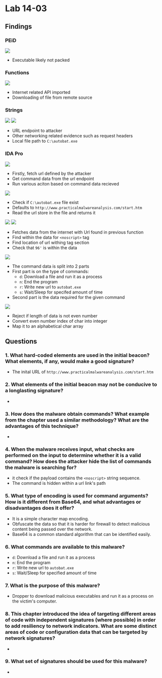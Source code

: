 # Lab 14-03

## Findings

### PEiD
![](../Images/Lab-14-03-01.png)

- Executable likely not packed

### Functions
![](../Images/Lab-14-03-02.png)

 - Internet related API imported
 - Downloading of file from remote source

### Strings
![](../Images/Lab-14-03-03.png)
![](../Images/Lab-14-03-04.png)

 - URL endpoint to attacker
 - Other networking related evidence such as request headers
 - Local file path to `C:\autobat.exe`

### IDA Pro
![](../Images/Lab-14-03-05.png)

 - Firstly, fetch url defined by the attacker
 - Get command data from the url endpoint
 - Run various aciton based on command data recieved

![](../Images/Lab-14-03-06.png)

 - Check if `C:\autobat.exe` file exist
 - Defaults to `http://www.practicalmalwareanalysis.com/start.htm`
 - Read the url store in the file and returns it

![](../Images/Lab-14-03-07.png)
![](../Images/Lab-14-03-08.png)  

 - Fetches data from the internet with Url found in previous function
 - Find within the data for `<noscript>` tag
 - Find location of url withing tag section
 - Check that `96'` is within the data

![](../Images/Lab-14-03-09.png)

 - The command data is split into 2 parts
 - First part is on the type of commands:
   - `d`: Download a file and run it as a process
   - `n`: End the program
   - `r`: Write new url to `autobat.exe`
   - `s`: Wait/Sleep for specifed amount of time
 - Second part is the data required for the given command

![](../Images/Lab-14-03-10.png)

 - Reject if length of data is not even number
 - Convert even number index of char into integer
 - Map it to an alphabetical char array

## Questions
### 1. What hard-coded elements are used in the initial beacon? What elements, if any, would make a good signature?
 - The inital URL of `http://www.practicalmalwareanalysis.com/start.htm`

### 2. What elements of the initial beacon may not be conducive to a longlasting signature?
 - 

### 3. How does the malware obtain commands? What example from the chapter used a similar methodology? What are the advantages of this technique?
 - 

### 4. When the malware receives input, what checks are performed on the input to determine whether it is a valid command? How does the attacker hide the list of commands the malware is searching for?
 - it check if the payload contains the `<noscript>` string sequence.
 - The command is hidden within a url link's path

### 5. What type of encoding is used for command arguments? How is it different from Base64, and what advantages or disadvantages does it offer?
 - It is a simple character map encoding.
 - Obfuscate the data so that it is harder for firewall to detect malicious content being passed over the network.
 - Base64 is a common standard algorithm that can be identified easily. 

### 6. What commands are available to this malware?
 - `d`: Download a file and run it as a process
 - `n`: End the program
 - `r`: Write new url to `autobat.exe`
 - `s`: Wait/Sleep for specified amount of time

### 7. What is the purpose of this malware?
 - Dropper to download malicious executables and run it as a process on the victim's computer.

### 8. This chapter introduced the idea of targeting different areas of code with independent signatures (where possible) in order to add resiliency to network indicators. What are some distinct areas of code or configuration data that can be targeted by network signatures?
 - 

### 9. What set of signatures should be used for this malware?
 - 
